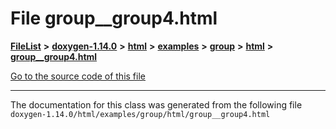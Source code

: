 

# File group\_\_group4.html



[**FileList**](files.md) **>** [**doxygen-1.14.0**](dir_9d5bad020669189c90cda983471be5d0.md) **>** [**html**](dir_05d1fd8a7cdd04f638f8b23196de02e2.md) **>** [**examples**](dir_aa52e73a32d193037813a53dcfe817b6.md) **>** [**group**](dir_cc033eba885248d60cb68aca9a04323a.md) **>** [**html**](dir_92d5238c25e904e325679992b757650f.md) **>** [**group\_\_group4.html**](group____group4_8html.md)

[Go to the source code of this file](group____group4_8html_source.md)





































































------------------------------
The documentation for this class was generated from the following file `doxygen-1.14.0/html/examples/group/html/group__group4.html`

